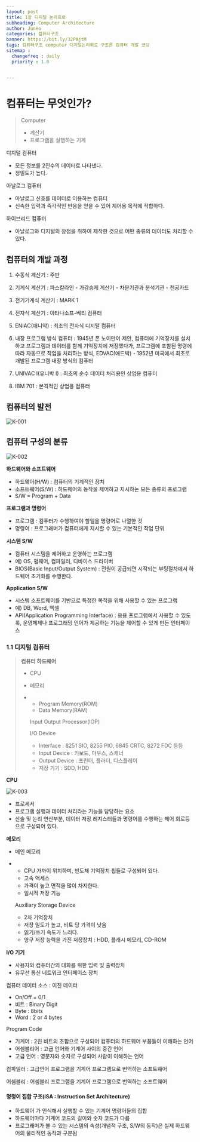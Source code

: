 ```yaml
---
layout: post
title: 1장 디지털 논리회로
subheading: Computer Architecture
author: JunHo
categories: 컴퓨터구조
banner: https://bit.ly/32PAjtM
tags: 컴퓨터구조 computer 디지털논리회로 구조론 컴퓨터 개발 코딩
sitemap :
  changefreq : daily
  priority : 1.0


---
```






# 컴퓨터는 무엇인가?

> Computer
>
> - 계산기
> - 프로그램을 실행하는 기계



디지털 컴퓨터

- 모든 정보를 2진수의 데이터로 나타낸다.
- 정밀도가 높다.

아날로그 컴퓨터

- 아날로그 신호를 데이터로 이용하는 컴퓨터
- 신속한 입력과 즉각적인 반응을 얻을 수 있어 제어용 목적에 적합하다.

하이브리드 컴퓨터

- 아날로그와 디지털의 장점을 취하여 제작한 것으로 어떤 종류의 데이터도 처리할 수 있다.



## 컴퓨터의 개발 과정

1. 수동식 계산기 : 주판

2. 기계식 계산기 : 파스칼라인 - 가감승제 계산기 - 차분기관과 분석기관 - 천공카드 
3. 전기기계식 계산기 : MARK 1
4. 전자식 계산기 : 아타나소프-베리 컴퓨터

5. ENIAC(애니악) : 최초의 전자식 디지털 컴퓨터
6. 내장 프로그램 방식 컴퓨터 : 1945년 폰 노이만이 제안, 컴퓨터에 기억장치를 설치하고 프로그램과 데이터를 함께 기억장치에 저장했다가, 프로그램에 포함된 명령에 따라 자동으로 작업을 처리하는 방식, EDVAC(애드박) - 1952년 미국에서 최초로 개발된 프로그램 내장 방식의 컴퓨터
7. UNIVAC I(유니박 I) : 최초의 순수 데이터 처리용인 상업용 컴퓨터
8. IBM 701 : 본격적인 상업용 컴퓨터



## 컴퓨터의 발전

![K-001](https://user-images.githubusercontent.com/38898759/114310521-ea2f5d80-9b25-11eb-8c5d-0330b3e77858.jpg)



## 컴퓨터 구성의 분류

![K-002](https://user-images.githubusercontent.com/38898759/114310594-2f538f80-9b26-11eb-9e37-07d9cec0e02c.jpg)

__하드웨어와 소프트웨어__

- 하드웨어(H/W) : 컴퓨터의 기계적인 장치
- 소프트웨어(S/W) : 하드웨어의 동작을 제어하고 지시하는 모든 종류의 프로그램
-  S/W = Program + Data



__프로그램과 명령어__

- 프로그램 : 컴퓨터가 수행하여야 할일을 명령어로 나열한 것
- 명령어 : 프로그래머가 컴퓨터에게 지시할 수 있는 기본적인 작업 단위



__시스템 S/W__

- 컴퓨터 시스템을 제어하고 운영하는 프로그램
- 예) OS, 펌웨어, 컴파일러, 디바이스 드라이버
- BIOS(Basic Input/Output System) : 전원이 공급되면 시작되는 부팅절차에서 하드웨어 초기화를 수행한다.



__Application S/W__

- 시스템 소프트웨어를 기반으로 특정한 목적을 위해 사용할 수 있는 프로그램
- 예) DB, Word, 엑셀
- API(Application Programming Interface) : 응용 프로그램에서 사용할 수 있도록, 운영체제나 프로그래밍 언어가 제공하는 기능을 제어할 수 있게 만든 인터페이스



### 1.1 디지털 컴퓨터

> __컴퓨터 하드웨어__
>
> - CPU
>
> - 메모리
>
> - - Program Memory(ROM)
>   - Data Memory(RAM)
>
>   Input Output Processor(IOP)
>
>   I/O Device
>
>   - Interface : 8251 SIO, 8255 PIO, 6845 CRTC, 8272 FDC 등등
>   - Input Device : 키보드, 마우스, 스캐너
>   - Output Device : 프린터, 플러터, 디스플레이
>   - 저장 기기 : SDD, HDD



__CPU__

![K-003](https://user-images.githubusercontent.com/38898759/114310859-4fd01980-9b27-11eb-91e3-f596de85ddcf.jpg)

- 프로세서
- 프로그램 실행과 데이터 처리라는 기능을 담당하는 요소
- 산술 및 논리 연산부분, 데이터 저장 레지스터들과 명령어를 수행하는 제어 회로등으로 구성되어 있다.



__메모리__

- 메인 메모리

- - CPU 가까이 위치하며, 반도체 기억장치 칩들로 구성되어 있다.
  - 고속 액세스
  - 가격이 높고 면적을 많이 차지한다.
  - 일시적 저장 기능

  Auxiliary Storage Device

  - 2차 기억장치
  - 저장 밀도가 높고, 비트 당 가격이 낮음
  - 읽기/쓰기 속도가 느리다.
  - 영구 저장 능력을 가진 저장장치 : HDD, 플래시 메모리, CD-ROM



__I/O 기기__

- 사용자와 컴퓨터간의 대화를 위한 입력 및 출력장치
- 유무선 통신 네트워크 인터페이스 장치



컴퓨터 데이터 소스 : 이진 데이터

- On/Off = 0/1
- 비트 : Binary Digit
- Byte : 8bits
- Word : 2 or 4 bytes



Program Code

- 기계어 : 2진 비트의 조합으로 구성되어 컴퓨터의 하드웨어 부품들이 이해하는 언어
- 어셈블리어 : 고급 언어와 기계어 사이의 중간 언어
- 고급 언어 : 영문자와 숫자로 구성되어 사람이 이해하는 언어



컴파일러 : 고급언어 프로그램을 기계어 프로그램으로 번역하는 소프트웨어

어셈블리 : 어셈블리 프로그램을 기계어 프로그램으로 번역하는 소프트웨어



#### 명령어 집합 구조(ISA : Instruction Set Architecture)

- 하드웨어 가 인식해서 실행할 수 있는 기계어 명령어들의 집합
- 하드웨어마다 기계어 코드의 길이와 숫자 코드가 다름
- 프로그래머가 볼 수 있는 시스템의 속성(개념적 구조, S/W의 동작)은 실제 하드웨어의 물리적인 동작과 구분됨



